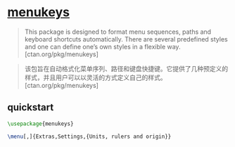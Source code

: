 # [menukeys](https://www.ctan.org/pkg/menukeys)

> This package is designed to format menu sequences, paths and keyboard shortcuts automatically. There are several predefined styles and one can define one’s own styles in a flexible way. [ctan.org/pkg/menukeys]

> 该包旨在自动格式化菜单序列、路径和键盘快捷键。它提供了几种预定义的样式，并且用户可以以灵活的方式定义自己的样式。 [ctan.org/pkg/menukeys]

## quickstart

```tex
\usepackage{menukeys}
```

```tex
\menu[,]{Extras,Settings,{Units, rulers and origin}}
```
